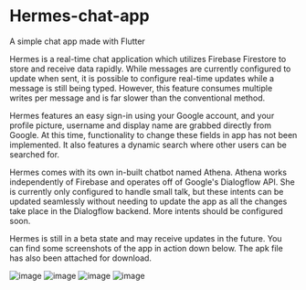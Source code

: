# Hermes-chat-app
A simple chat app made with Flutter


Hermes is a real-time chat application which utilizes Firebase Firestore to store and receive data rapidly. While messages are currently configured to update when sent, 
it is possible to configure real-time updates while a message is still being typed. However, this feature consumes multiple writes per message and is far slower than
the conventional method. 

Hermes features an easy sign-in using your Google account, and your profile picture, username and display name are grabbed directly from Google. At this time, functionality
to change these fields in app has not been implemented. It also features a dynamic search where other users can be searched for.

Hermes comes with its own in-built chatbot named Athena. Athena works independently of Firebase and operates off of Google's Dialogflow API. She is currently only configured
to handle small talk, but these intents can be updated seamlessly without needing to update the app as all the changes take place in the Dialogflow backend. More intents should
be configured soon. 

Hermes is still in a beta state and may receive updates in the future. You can find some screenshots of the app in action down below. The apk file has also been attached for
download.

![image](https://github.com/charsterekt/Hermes-chat-app/blob/main/screenshots/athena.png)
![image](https://github.com/charsterekt/Hermes-chat-app/blob/main/screenshots/home.png)
![image](https://github.com/charsterekt/Hermes-chat-app/blob/main/screenshots/search.png)
![image](https://github.com/charsterekt/Hermes-chat-app/blob/main/screenshots/chat.png)
